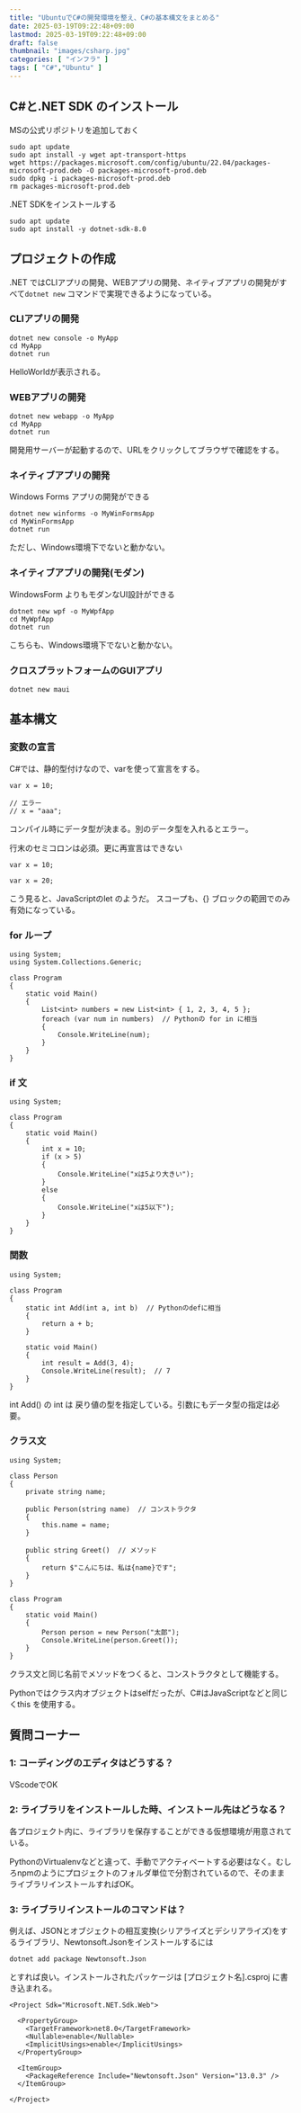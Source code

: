 ```yaml
---
title: "UbuntuでC#の開発環境を整え、C#の基本構文をまとめる"
date: 2025-03-19T09:22:48+09:00
lastmod: 2025-03-19T09:22:48+09:00
draft: false
thumbnail: "images/csharp.jpg"
categories: [ "インフラ" ]
tags: [ "C#","Ubuntu" ]
---
```



## C#と.NET SDK のインストール

MSの公式リポジトリを追加しておく

```
sudo apt update
sudo apt install -y wget apt-transport-https
wget https://packages.microsoft.com/config/ubuntu/22.04/packages-microsoft-prod.deb -O packages-microsoft-prod.deb
sudo dpkg -i packages-microsoft-prod.deb
rm packages-microsoft-prod.deb
```
.NET SDKをインストールする

```
sudo apt update
sudo apt install -y dotnet-sdk-8.0
```


## プロジェクトの作成

.NET ではCLIアプリの開発、WEBアプリの開発、ネイティブアプリの開発がすべて`dotnet new` コマンドで実現できるようになっている。


### CLIアプリの開発

```
dotnet new console -o MyApp
cd MyApp
dotnet run
```

HelloWorldが表示される。


### WEBアプリの開発

```
dotnet new webapp -o MyApp
cd MyApp
dotnet run
```

開発用サーバーが起動するので、URLをクリックしてブラウザで確認をする。

### ネイティブアプリの開発

Windows Forms アプリの開発ができる

```
dotnet new winforms -o MyWinFormsApp
cd MyWinFormsApp
dotnet run
```

ただし、Windows環境下でないと動かない。


### ネイティブアプリの開発(モダン)

WindowsForm よりもモダンなUI設計ができる

```
dotnet new wpf -o MyWpfApp
cd MyWpfApp
dotnet run
```

こちらも、Windows環境下でないと動かない。



### クロスプラットフォームのGUIアプリ

```
dotnet new maui
```


## 基本構文


### 変数の宣言

C#では、静的型付けなので、varを使って宣言をする。


```
var x = 10;

// エラー
// x = "aaa";
```

コンパイル時にデータ型が決まる。別のデータ型を入れるとエラー。

行末のセミコロンは必須。更に再宣言はできない

```
var x = 10;

var x = 20;
```

こう見ると、JavaScriptのlet のようだ。 スコープも、{} ブロックの範囲でのみ有効になっている。


### for ループ

```
using System;
using System.Collections.Generic;

class Program
{
    static void Main()
    {
        List<int> numbers = new List<int> { 1, 2, 3, 4, 5 };
        foreach (var num in numbers)  // Pythonの for in に相当
        {
            Console.WriteLine(num);
        }
    }
}
```


### if 文


```
using System;

class Program
{
    static void Main()
    {
        int x = 10;
        if (x > 5)
        {
            Console.WriteLine("xは5より大きい");
        }
        else
        {
            Console.WriteLine("xは5以下");
        }
    }
}
```

### 関数


```
using System;

class Program
{
    static int Add(int a, int b)  // Pythonのdefに相当
    {
        return a + b;
    }

    static void Main()
    {
        int result = Add(3, 4);
        Console.WriteLine(result);  // 7
    }
}
```

int Add() の int は 戻り値の型を指定している。引数にもデータ型の指定は必要。


### クラス文


```
using System;

class Person
{
    private string name;

    public Person(string name)  // コンストラクタ
    {
        this.name = name;
    }

    public string Greet()  // メソッド
    {
        return $"こんにちは、私は{name}です";
    }
}

class Program
{
    static void Main()
    {
        Person person = new Person("太郎");
        Console.WriteLine(person.Greet());
    }
}
```

クラス文と同じ名前でメソッドをつくると、コンストラクタとして機能する。

Pythonではクラス内オブジェクトはselfだったが、C#はJavaScriptなどと同じくthis を使用する。


## 質問コーナー

### 1: コーディングのエディタはどうする？

VScodeでOK

### 2: ライブラリをインストールした時、インストール先はどうなる？

各プロジェクト内に、ライブラリを保存することができる仮想環境が用意されている。

PythonのVirtualenvなどと違って、手動でアクティベートする必要はなく。むしろnpmのようにプロジェクトのフォルダ単位で分割されているので、そのままライブラリインストールすればOK。

### 3: ライブラリインストールのコマンドは？

例えば、JSONとオブジェクトの相互変換(シリアライズとデシリアライズ)をするライブラリ、Newtonsoft.Jsonをインストールするには

```
dotnet add package Newtonsoft.Json
```

とすれば良い。インストールされたパッケージは [プロジェクト名].csproj に書き込まれる。

```
<Project Sdk="Microsoft.NET.Sdk.Web">

  <PropertyGroup>
    <TargetFramework>net8.0</TargetFramework>
    <Nullable>enable</Nullable>
    <ImplicitUsings>enable</ImplicitUsings>
  </PropertyGroup>

  <ItemGroup>
    <PackageReference Include="Newtonsoft.Json" Version="13.0.3" />
  </ItemGroup>

</Project>
```


